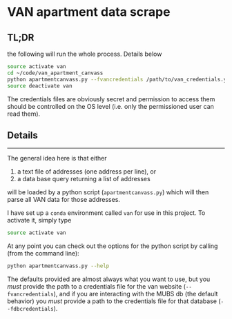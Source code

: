 # VAN apartment data scrape

## TL;DR

the following will run the whole process. Details below

```bash
source activate van
cd ~/code/van_apartment_canvass
python apartmentcanvass.py --fvancredentials /path/to/van_credentials.yaml --fdbcredentials /path/to/db_credentials.yaml
source deactivate van
```

The credentials files are obviously secret and permission to access them should be controlled on the OS level (i.e. only the permissioned user can read them).


## Details
--------------------------------------------------------------------------------
The general idea here is that either

1. a text file of addresses (one address per line), or
2. a data base query returning a list of addresses

will be loaded by a python script (`apartmentcanvass.py`) which will then parse all VAN data for those addresses.

I have set up a `conda` environment called `van` for use in this project. To activate it, simply type

```bash
source activate van
```

At any point you can check out the options for the python script by calling (from the command line):

```bash
python apartmentcanvass.py --help
```

The defaults provided are almost always what you want to use, but you *must* provide the path to a credentials file for the van website (`--fvancredentials`), and if you are interacting with the MUBS db (the default behavior) you *must* provide a path to the credentials file for that database (`--fdbcredentials`).